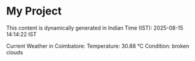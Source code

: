 # My Project

This content is dynamically generated in Indian Time (IST): 2025-08-15 14:14:22 IST


Current Weather in Coimbatore:
Temperature: 30.88 °C
Condition: broken clouds
